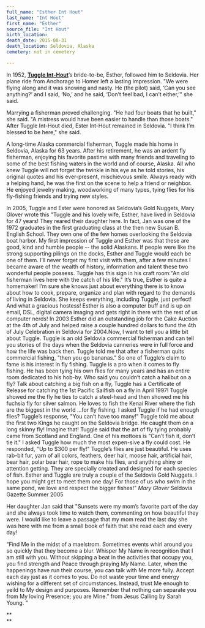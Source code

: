 ```yaml
---
full_name: "Esther Int Hout"
last_name: "Int Hout"
first_name: "Esther"
source_file: "Int Hout"
birth_location:
death_date: 2015-08-31
death_location: Seldovia, Alaska
cemetery: not in cemetery

---
```

In 1952, [**Tuggle Int-Hout**](./Int_Hout_Garland_Brooks_Tuggle.md)’s bride-to-be, Esther, followed him to
Seldovia. Her plane ride from Anchorage to Homer left a lasting
impression. "We were flying along and it was snowing and nasty. He (the
pilot) said, ‘Can you see anything?’ and I said, ‘No,’ and he said,
‘Don’t feel bad, I can’t either,’" she said.

Marrying a fisherman proved challenging. "He had four boats that he
built," she said. "A mistress would have been easier to handle than
those boats." After Tuggle Int-Hout died, Ester Int-Hout remained in
Seldovia. "I think I’m blessed to be here," she said.

A long-time Alaska commercial fisherman, Tuggle made his home in
Seldovia, Alaska for 63 years. After his retirement, he was an ardent
fly fisherman, enjoying his favorite pastime with many friends and
traveling to some of the best fishing waters in the world and of course,
Alaska. All who knew Tuggle will not forget the twinkle in his eye as he
told stories, his original quotes and his ever-present, mischievous
smile. Always ready with a helping hand, he was the first on the scene
to help a friend or neighbor. He enjoyed jewelry making, woodworking of
many types, tying flies for his fly-fishing friends and trying new
styles.

In 2005, Tuggle and Ester were honored as Seldovia’s Gold Nuggets, Mary
Glover wrote this "Tuggle and his lovely wife, Esther, have lived in
Seldovia for 47 years\! They reared their daughter here. In fact, Jan
was one of the 1972 graduates in the first graduating class at the then
new Susan B. English School. They own one of the few homes overlooking
the Seldovia boat harbor. My first impression of Tuggle and Esther was
that these are good, kind and humble people -- the solid Alaskans. If
people were like the strong supporting pilings on the docks, Esther and
Tuggle would each be one of them. I’ll never forget my first visit with
them, after a few minutes I became aware of the wealth of history,
information and talent these two wonderful people possess. Tuggle has
this sign in his craft room:"An old fisherman lives here with the catch
of his life." It’s true, Esther is quite a homemaker\! I’m sure she
knows just about everything there is to know about how to cook, prepare,
organize and plan with regard to the demands of living in Seldovia. She
keeps everything, including Tuggle, just perfect\! And what a gracious
hostess\! Esther is also a computer buff and is up on email, DSL,
digital camera imaging and gets right in there with the rest of us
computer nerds\! In 2003 Esther did an outstanding job for the Cake
Auction at the 4th of July and helped raise a couple hundred dollars to
fund the 4th of July Celebration in Seldovia for 2004.Now, I want to
tell you a little bit about Tuggle. Tuggle is an old Seldovia commercial
fisherman and can tell you stories of the days when the Seldovia
canneries were in full force and how the life was back then. Tuggle told
me that after a fisherman quits commercial fishing, "then you go
bananas." So one of Tuggle’s claim to fame is his interest in fly
fishing. Tuggle is a pro when it comes to fly fishing. He has been tying
his own flies for many years and has an entire room dedicated to his
hob-by. Who said you couldn’t catch a halibut on a fly? Talk about
catching a big fish on a fly, Tuggle has a Certificate of Release for
catching the 1st Pacific Sailfish on a fly in April 1997\! Tuggle showed
me the fly he ties to catch a steel-head and then showed me his fuchsia
fly for silver salmon. He loves to fish the Kenai River where the fish
are the biggest in the world ...for fly fishing. I asked Tuggle if he
had enough flies? Tuggle’s response, "You can’t have too many\!" Tuggle
told me about the first two Kings he caught on the Seldovia bridge. He
caught them on a long skinny fly\! Imagine that\! Tuggle said that the
art of fly tying probably came from Scotland and England. One of his
mottoes is "Can’t fish it, don’t tie it." I asked Tuggle how much the
most expen-sive a fly could cost. He responded, "Up to $300 per fly\!"
Tuggle’s flies are just beautiful. He uses rab-bit fur, yarn of all
colors, feathers, deer hair, moose hair, artificial hair, bear hair,
polar bear hair, rope to make his flies, and anything shiny or attention
getting. They are specially created and designed for each species of
fish. Esther and Tuggle are truly a couple of the Seldovia Gold Nuggets.
I hope you might get to meet them one day\! For those of us who swim in
the same pond, we love and respect the bigger fishes\!" *Mary Glover*
Seldovia Gazette Summer 2005

Her daughter Jan said that "Sunsets were my mom’s favorite part of the day and she always took time to watch them, commenting on how beautiful they were. I would like to leave a passage that my mom read the last day she was here with me from a small book of faith that she read each and every day!

“Find Me in the midst of a maelstrom. Sometimes events whirl around you so quickly that they become a blur. Whisper My Name in recognition that I am still with you. Without skipping a beat in the activities that occupy you, you find strength and Peace through praying My Name. Later, when the happenings have run their course, you can talk with Me more fully.
Accept each day just as it comes to you. Do not waste your time and energy wishing for a different set of circumstances. Instead, trust Me enough to yeild to My design and purposes. Remember that nothing can separate you from My loving Presence; you are Mine.” from Jesus Calling by Sarah Young. "

**  
**

